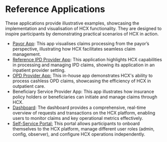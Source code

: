# Reference Applications

These applications provide illustrative examples, showcasing the implementation and visualisation of HCX functionality. They are designed to inspire participants by demonstrating practical scenarios of HCX in action.

* [Payor App](https://staging-hcx.swasth.app/payor/login): This app visualises claims processing from the payor’s perspective, illustrating how HCX facilitates seamless claim management.
* [Reference IPD Provider App](https://deploy-preview-8177--care-egov-staging.netlify.app/): This application highlights HCX capabilities in processing and managing IPD claims, showing its application in an inpatient provider setting.
* [OPD Provider App:](https://staging-hcx.swasth.app/opd/opd-login) This in-house app demonstrates HCX's ability to process cashless OPD claims, showcasing the efficiency of HCX in outpatient care.
* Beneficiary Service Provider App: This app illustrates how insurance policy holders or beneficiaries can initiate and manage claims through HCX.
* [Dashboard](https://staging-hcx.swasth.app/ssp/login): The dashboard provides a comprehensive, real-time overview of requests and transactions on the HCX platform, enabling users to monitor claims and key operational metrics effectively.
* [Self-Service Portal:](https://staging-hcx.swasth.app/ssp/login)  This portal allows participants to onboard themselves to the HCX platform, manage different user roles (admin, config, observer), and configure HCX operations independently.

